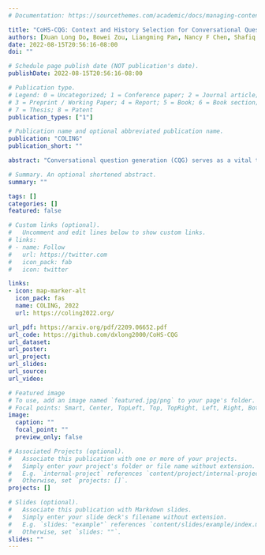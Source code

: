 ```yaml
---
# Documentation: https://sourcethemes.com/academic/docs/managing-content/

title: "CoHS-CQG: Context and History Selection for Conversational Question Generation"
authors: [Xuan Long Do, Bowei Zou, Liangming Pan, Nancy F Chen, Shafiq Joty, Ai Ti Aw]
date: 2022-08-15T20:56:16-08:00
doi: ""

# Schedule page publish date (NOT publication's date).
publishDate: 2022-08-15T20:56:16-08:00

# Publication type.
# Legend: 0 = Uncategorized; 1 = Conference paper; 2 = Journal article;
# 3 = Preprint / Working Paper; 4 = Report; 5 = Book; 6 = Book section;
# 7 = Thesis; 8 = Patent
publication_types: ["1"]

# Publication name and optional abbreviated publication name.
publication: "COLING"
publication_short: ""

abstract: "Conversational question generation (CQG) serves as a vital task for machines to assist humans, such as interactive reading comprehension, through conversations. Compared to traditional single-turn question generation (SQG), CQG is more challenging in the sense that the generated question is required not only to be meaningful, but also to align with the occurred conversation history. While previous studies mainly focus on how to model the flow and alignment of the conversation, there has been no thorough study to date on which parts of the context and history are necessary for the model. We argue that shortening the context and history is crucial as it can help the model to optimise more on the conversational alignment property. To this end, we propose CoHS-CQG, a two-stage CQG framework, which adopts a CoHS module to shorten the context and history of the input. In particular, CoHS selects contiguous sentences and history turns according to their relevance scores by a top-p strategy. Our model achieves state-of-the-art performances on CoQA in both the answer-aware and answer-unaware settings."

# Summary. An optional shortened abstract.
summary: ""

tags: []
categories: []
featured: false

# Custom links (optional).
#   Uncomment and edit lines below to show custom links.
# links:
# - name: Follow
#   url: https://twitter.com
#   icon_pack: fab
#   icon: twitter

links:
- icon: map-marker-alt
  icon_pack: fas
  name: COLING, 2022
  url: https://coling2022.org/

url_pdf: https://arxiv.org/pdf/2209.06652.pdf
url_code: https://github.com/dxlong2000/CoHS-CQG
url_dataset:
url_poster:
url_project:
url_slides:
url_source:
url_video:

# Featured image
# To use, add an image named `featured.jpg/png` to your page's folder. 
# Focal points: Smart, Center, TopLeft, Top, TopRight, Left, Right, BottomLeft, Bottom, BottomRight.
image:
  caption: ""
  focal_point: ""
  preview_only: false

# Associated Projects (optional).
#   Associate this publication with one or more of your projects.
#   Simply enter your project's folder or file name without extension.
#   E.g. `internal-project` references `content/project/internal-project/index.md`.
#   Otherwise, set `projects: []`.
projects: []

# Slides (optional).
#   Associate this publication with Markdown slides.
#   Simply enter your slide deck's filename without extension.
#   E.g. `slides: "example"` references `content/slides/example/index.md`.
#   Otherwise, set `slides: ""`.
slides: ""
---
```

